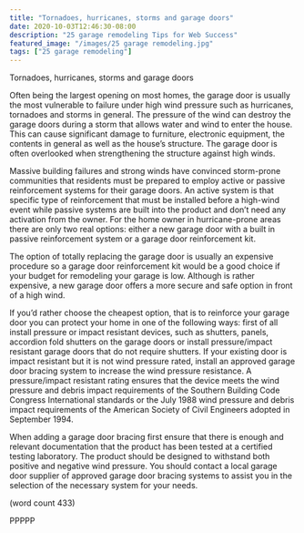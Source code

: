 ```yaml
---
title: "Tornadoes, hurricanes, storms and garage doors"
date: 2020-10-03T12:46:30-08:00
description: "25 garage remodeling Tips for Web Success"
featured_image: "/images/25 garage remodeling.jpg"
tags: ["25 garage remodeling"]
---
```


Tornadoes, hurricanes, storms and garage doors


Often being the largest opening on most homes, the 
garage door is usually the most vulnerable to failure under 
high wind pressure such as hurricanes, tornadoes and storms 
in general. The pressure of the wind can destroy the garage 
doors during a storm that allows water and wind to enter 
the house. This can cause significant damage to furniture, 
electronic equipment, the contents in general as well as the 
house’s structure.  The garage door is often overlooked 
when strengthening the structure against high winds.

Massive building failures and strong winds have convinced 
storm-prone communities that residents must be prepared 
to employ active or passive reinforcement systems for their 
garage doors. An active system is that specific type of 
reinforcement that must be installed before a high-wind 
event while passive systems are built into the product and 
don’t need any activation from the owner.  For the home 
owner in hurricane-prone areas there are only two real 
options: either a new garage door with a built in passive 
reinforcement system or a garage door reinforcement kit.

The option of totally replacing the garage door is usually 
an expensive procedure so a garage door reinforcement kit 
would be a good choice if your budget for remodeling your 
garage is low. Although is rather expensive, a new garage 
door offers a more secure and safe option in front of a high 
wind. 

If you’d rather choose the cheapest option, that is to 
reinforce your garage door you can protect your home in 
one of the following ways: first of all install pressure or 
impact resistant devices, such as shutters, panels, accordion 
fold shutters on the garage doors or install pressure/impact 
resistant garage doors that do not require shutters. If your 
existing door is impact resistant but it is not wind pressure 
rated, install an approved garage door bracing system to 
increase the wind pressure resistance.  A pressure/impact 
resistant rating ensures that the device meets the wind pressure 
and debris impact requirements of the Southern Building 
Code Congress International standards or the July 1988 
wind pressure and debris impact requirements of the 
American Society of Civil Engineers adopted in September 
1994.

When adding a garage door bracing first ensure that there is 
enough and relevant documentation that the product has 
been tested at a certified testing laboratory. The product 
should be designed to withstand both positive and negative 
wind pressure. You should contact a local garage door
supplier of approved garage door bracing systems to assist
you in the selection of the necessary system for your needs.

(word count 433)

PPPPP

